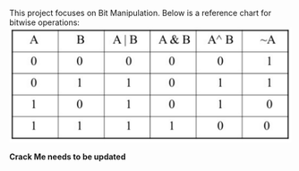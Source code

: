 This project focuses on Bit Manipulation.
Below is a reference chart for bitwise operations:
![Bitwise Operations](https://github.com/Stevecmd/alx-low_level_programming/blob/master/0x14-bit_manipulation/bitwise.PNG)

**Crack Me needs to be updated**
